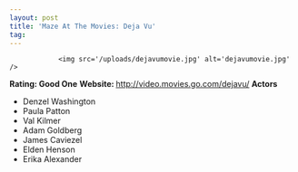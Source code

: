 ```yaml
---
layout: post
title: 'Maze At The Movies: Deja Vu'
tag: 
---
```



                <img src='/uploads/dejavumovie.jpg' alt='dejavumovie.jpg' />
<p><strong>Rating: Good One</strong>
<strong>Website: </strong><a href="http://video.movies.go.com/dejavu/"><a href="http://video.movies.go.com/dejavu/">http://video.movies.go.com/dejavu/</a></a>
<strong>Actors</strong></p>
<ul>
    <li>Denzel Washington</li>
    <li>Paula Patton</li>
    <li>Val Kilmer</li>
    <li>Adam Goldberg</li>
    <li>James Caviezel</li>
    <li>Elden Henson</li>
    <li>Erika Alexander</li>
</ul>
            
